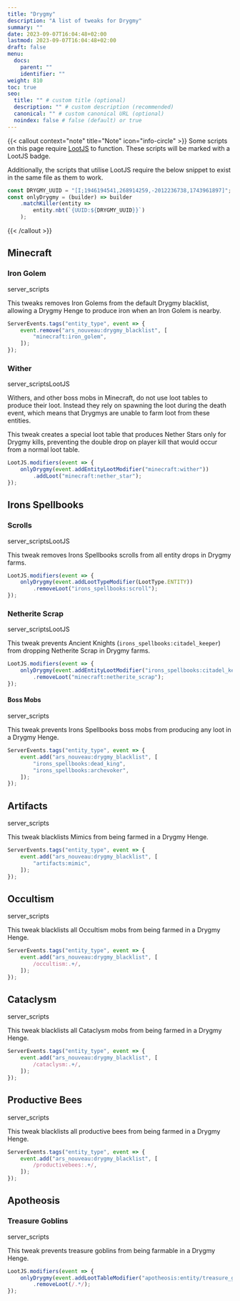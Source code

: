 ```yaml
---
title: "Drygmy"
description: "A list of tweaks for Drygmy"
summary: ""
date: 2023-09-07T16:04:48+02:00
lastmod: 2023-09-07T16:04:48+02:00
draft: false
menu:
  docs:
    parent: ""
    identifier: ""
weight: 810
toc: true
seo:
  title: "" # custom title (optional)
  description: "" # custom description (recommended)
  canonical: "" # custom canonical URL (optional)
  noindex: false # false (default) or true
---
```


{{< callout context="note" title="Note" icon="info-circle" >}}
Some scripts on this page require [LootJS](https://modrinth.com/mod/lootjs) to function. These scripts will be marked with a <span class="badge text-bg-primary">LootJS</span> badge.

Additionally, the scripts that utilise LootJS require the below snippet to exist in the same file as them to work.
```js
const DRYGMY_UUID = "[I;1946194541,268914259,-2012236738,1743961897]";
const onlyDrygmy = (builder) => builder
    .matchKiller(entity => 
        entity.nbt(`{UUID:${DRYGMY_UUID}}`)
    );
```

{{< /callout >}}

## Minecraft

### Iron Golem

<span class="badge text-bg-dark" style="color:var(--col-server) !important">server_scripts</span>

This tweaks removes Iron Golems from the default Drygmy blacklist, allowing a Drygmy Henge to produce iron when an Iron Golem is nearby.

```js
ServerEvents.tags("entity_type", event => {
    event.remove("ars_nouveau:drygmy_blacklist", [
        "minecraft:iron_golem",
    ]);
});
```

### Wither

<span class="badge text-bg-dark" style="color:var(--col-server) !important">server_scripts</span><span class="badge text-bg-primary">LootJS</span>

Withers, and other boss mobs in Minecraft, do not use loot tables to produce their loot. Instead they rely on spawning the loot during the death event, which means that Drygmys are unable to farm loot from these entities.  

This tweak creates a special loot table that produces Nether Stars only for Drygmy kills, preventing the double drop on player kill that would occur from a normal loot table.

```js
LootJS.modifiers(event => {
    onlyDrygmy(event.addEntityLootModifier("minecraft:wither"))
        .addLoot("minecraft:nether_star");
});
```

## Irons Spellbooks

### Scrolls

<span class="badge text-bg-dark" style="color:var(--col-server) !important">server_scripts</span><span class="badge text-bg-primary">LootJS</span>

This tweak removes Irons Spellbooks scrolls from all entity drops in Drygmy farms.

```js
LootJS.modifiers(event => {
    onlyDrygmy(event.addLootTypeModifier(LootType.ENTITY))
        .removeLoot("irons_spellbooks:scroll");
});
```
### Netherite Scrap

<span class="badge text-bg-dark" style="color:var(--col-server) !important">server_scripts</span><span class="badge text-bg-primary">LootJS</span>

This tweak prevents Ancient Knights (`irons_spellbooks:citadel_keeper`) from dropping Netherite Scrap in Drygmy farms.

```js
LootJS.modifiers(event => {
    onlyDrygmy(event.addEntityLootModifier("irons_spellbooks:citadel_keeper"))
        .removeLoot("minecraft:netherite_scrap");
});
```

#### Boss Mobs

<span class="badge text-bg-dark" style="color:var(--col-server) !important">server_scripts</span>

This tweak prevents Irons Spellbooks boss mobs from producing any loot in a Drygmy Henge.

```js
ServerEvents.tags("entity_type", event => {
    event.add("ars_nouveau:drygmy_blacklist", [
        "irons_spellbooks:dead_king",
        "irons_spellbooks:archevoker",
    ]);
});
```


## Artifacts

<span class="badge text-bg-dark" style="color:var(--col-server) !important">server_scripts</span>

This tweak blacklists Mimics from being farmed in a Drygmy Henge.

```js
ServerEvents.tags("entity_type", event => {
    event.add("ars_nouveau:drygmy_blacklist", [
        "artifacts:mimic",
    ]);
});
```

## Occultism

<span class="badge text-bg-dark" style="color:var(--col-server) !important">server_scripts</span>

This tweak blacklists all Occultism mobs from being farmed in a Drygmy Henge.

```js
ServerEvents.tags("entity_type", event => {
    event.add("ars_nouveau:drygmy_blacklist", [
        /occultism:.+/,
    ]);
});
```

## Cataclysm

<span class="badge text-bg-dark" style="color:var(--col-server) !important">server_scripts</span>

This tweak blacklists all Cataclysm mobs from being farmed in a Drygmy Henge.

```js
ServerEvents.tags("entity_type", event => {
    event.add("ars_nouveau:drygmy_blacklist", [
        /cataclysm:.+/,
    ]);
});
```

## Productive Bees

<span class="badge text-bg-dark" style="color:var(--col-server) !important">server_scripts</span>

This tweak blacklists all productive bees from being farmed in a Drygmy Henge.

```js
ServerEvents.tags("entity_type", event => {
    event.add("ars_nouveau:drygmy_blacklist", [
        /productivebees:.+/,
    ]);
});
```

## Apotheosis

### Treasure Goblins

<span class="badge text-bg-dark" style="color:var(--col-server) !important">server_scripts</span>

This tweak prevents treasure goblins from being farmable in a Drygmy Henge.
```js
LootJS.modifiers(event => {
    onlyDrygmy(event.addLootTableModifier("apotheosis:entity/treasure_goblin"))
        .removeLoot(/.*/);
});
```

